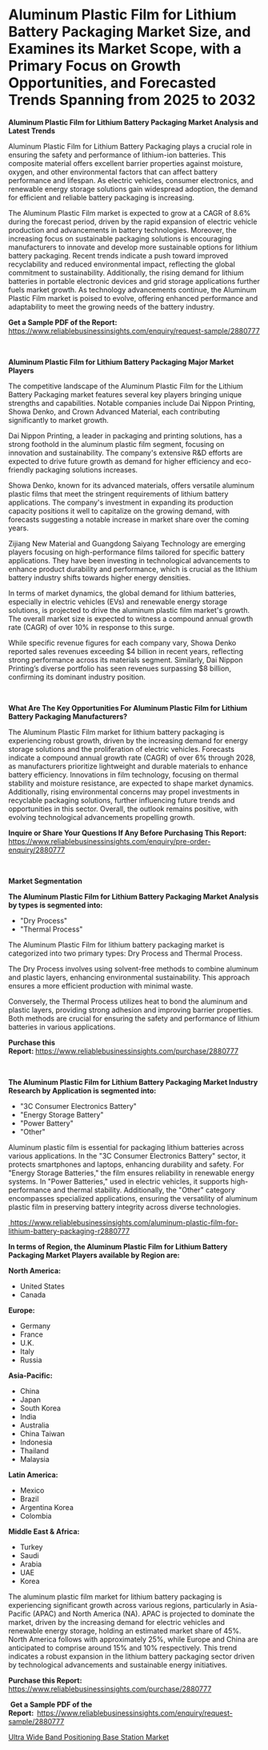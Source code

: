 <p><h1>Aluminum Plastic Film for Lithium Battery Packaging Market Size, and Examines its Market Scope, with a Primary Focus on Growth Opportunities, and Forecasted Trends Spanning from 2025 to 2032</h1></p><p><strong>Aluminum Plastic Film for Lithium Battery Packaging Market Analysis and Latest Trends</strong></p>
<p><p>Aluminum Plastic Film for Lithium Battery Packaging plays a crucial role in ensuring the safety and performance of lithium-ion batteries. This composite material offers excellent barrier properties against moisture, oxygen, and other environmental factors that can affect battery performance and lifespan. As electric vehicles, consumer electronics, and renewable energy storage solutions gain widespread adoption, the demand for efficient and reliable battery packaging is increasing.</p><p>The Aluminum Plastic Film market is expected to grow at a CAGR of 8.6% during the forecast period, driven by the rapid expansion of electric vehicle production and advancements in battery technologies. Moreover, the increasing focus on sustainable packaging solutions is encouraging manufacturers to innovate and develop more sustainable options for lithium battery packaging. Recent trends indicate a push toward improved recyclability and reduced environmental impact, reflecting the global commitment to sustainability. Additionally, the rising demand for lithium batteries in portable electronic devices and grid storage applications further fuels market growth. As technology advancements continue, the Aluminum Plastic Film market is poised to evolve, offering enhanced performance and adaptability to meet the growing needs of the battery industry.</p></p>
<p><strong>Get a Sample PDF of the Report:&nbsp;</strong> <a href="https://www.reliablebusinessinsights.com/enquiry/request-sample/2880777?utm_campaign=3077&utm_medium=2&utm_source=Github&utm_content=ia&utm_term=12032025&utm_id=aluminum-plastic-film-for-lithium-battery-packaging">https://www.reliablebusinessinsights.com/enquiry/request-sample/2880777</a></p>
<p>&nbsp;</p>
<p><strong>Aluminum Plastic Film for Lithium Battery Packaging Major Market Players</strong></p>
<p><p>The competitive landscape of the Aluminum Plastic Film for the Lithium Battery Packaging market features several key players bringing unique strengths and capabilities. Notable companies include Dai Nippon Printing, Showa Denko, and Crown Advanced Material, each contributing significantly to market growth.</p><p>Dai Nippon Printing, a leader in packaging and printing solutions, has a strong foothold in the aluminum plastic film segment, focusing on innovation and sustainability. The company's extensive R&D efforts are expected to drive future growth as demand for higher efficiency and eco-friendly packaging solutions increases.</p><p>Showa Denko, known for its advanced materials, offers versatile aluminum plastic films that meet the stringent requirements of lithium battery applications. The company's investment in expanding its production capacity positions it well to capitalize on the growing demand, with forecasts suggesting a notable increase in market share over the coming years.</p><p>Zijiang New Material and Guangdong Saiyang Technology are emerging players focusing on high-performance films tailored for specific battery applications. They have been investing in technological advancements to enhance product durability and performance, which is crucial as the lithium battery industry shifts towards higher energy densities.</p><p>In terms of market dynamics, the global demand for lithium batteries, especially in electric vehicles (EVs) and renewable energy storage solutions, is projected to drive the aluminum plastic film market's growth. The overall market size is expected to witness a compound annual growth rate (CAGR) of over 10% in response to this surge.</p><p>While specific revenue figures for each company vary, Showa Denko reported sales revenues exceeding $4 billion in recent years, reflecting strong performance across its materials segment. Similarly, Dai Nippon Printing’s diverse portfolio has seen revenues surpassing $8 billion, confirming its dominant industry position.</p></p>
<p>&nbsp;</p>
<p><strong>What Are The Key Opportunities For Aluminum Plastic Film for Lithium Battery Packaging Manufacturers?</strong></p>
<p><p>The Aluminum Plastic Film market for lithium battery packaging is experiencing robust growth, driven by the increasing demand for energy storage solutions and the proliferation of electric vehicles. Forecasts indicate a compound annual growth rate (CAGR) of over 6% through 2028, as manufacturers prioritize lightweight and durable materials to enhance battery efficiency. Innovations in film technology, focusing on thermal stability and moisture resistance, are expected to shape market dynamics. Additionally, rising environmental concerns may propel investments in recyclable packaging solutions, further influencing future trends and opportunities in this sector. Overall, the outlook remains positive, with evolving technological advancements propelling growth.</p></p>
<p><strong>Inquire or Share Your Questions If Any Before Purchasing This Report:</strong> <a href="https://www.reliablebusinessinsights.com/enquiry/pre-order-enquiry/2880777?utm_campaign=3077&utm_medium=2&utm_source=Github&utm_content=ia&utm_term=12032025&utm_id=aluminum-plastic-film-for-lithium-battery-packaging">https://www.reliablebusinessinsights.com/enquiry/pre-order-enquiry/2880777</a></p>
<p>&nbsp;</p>
<p><strong>Market Segmentation</strong></p>
<p><strong>The Aluminum Plastic Film for Lithium Battery Packaging Market Analysis by types is segmented into:</strong></p>
<p><ul><li>"Dry Process"</li><li>"Thermal Process"</li></ul></p>
<p><p>The Aluminum Plastic Film for lithium battery packaging market is categorized into two primary types: Dry Process and Thermal Process. </p><p>The Dry Process involves using solvent-free methods to combine aluminum and plastic layers, enhancing environmental sustainability. This approach ensures a more efficient production with minimal waste. </p><p>Conversely, the Thermal Process utilizes heat to bond the aluminum and plastic layers, providing strong adhesion and improving barrier properties. Both methods are crucial for ensuring the safety and performance of lithium batteries in various applications.</p></p>
<p><strong>Purchase this Report:&nbsp;</strong><a href="https://www.reliablebusinessinsights.com/purchase/2880777?utm_campaign=3077&utm_medium=2&utm_source=Github&utm_content=ia&utm_term=12032025&utm_id=aluminum-plastic-film-for-lithium-battery-packaging">https://www.reliablebusinessinsights.com/purchase/2880777</a></p>
<p>&nbsp;</p>
<p><strong>The Aluminum Plastic Film for Lithium Battery Packaging Market Industry Research by Application is segmented into:</strong></p>
<p><ul><li>"3C Consumer Electronics Battery"</li><li>"Energy Storage Battery"</li><li>"Power Battery"</li><li>"Other"</li></ul></p>
<p><p>Aluminum plastic film is essential for packaging lithium batteries across various applications. In the "3C Consumer Electronics Battery" sector, it protects smartphones and laptops, enhancing durability and safety. For "Energy Storage Batteries," the film ensures reliability in renewable energy systems. In "Power Batteries," used in electric vehicles, it supports high-performance and thermal stability. Additionally, the "Other" category encompasses specialized applications, ensuring the versatility of aluminum plastic film in preserving battery integrity across diverse technologies.</p></p>
<p><a href="https://www.reliablebusinessinsights.com/aluminum-plastic-film-for-lithium-battery-packaging-r2880777?utm_campaign=3077&utm_medium=2&utm_source=Github&utm_content=ia&utm_term=12032025&utm_id=aluminum-plastic-film-for-lithium-battery-packaging">&nbsp;https://www.reliablebusinessinsights.com/aluminum-plastic-film-for-lithium-battery-packaging-r2880777</a></p>
<p><strong>In terms of Region, the Aluminum Plastic Film for Lithium Battery Packaging Market Players available by Region are:</strong></p>
<p>
    <p> <strong> North America: </strong>
        <ul>
            <li>United States</li>
            <li>Canada</li>
        </ul>
        </p> 
    <p> <strong> Europe: </strong>
        <ul>
            <li>Germany</li>
            <li>France</li>
            <li>U.K.</li>
            <li>Italy</li>
            <li>Russia</li>
        </ul>
        </p> 
    <p> <strong> Asia-Pacific: </strong>
        <ul>
            <li>China</li>
            <li>Japan</li>
            <li>South Korea</li>
            <li>India</li>
            <li>Australia</li>
            <li>China Taiwan</li>
            <li>Indonesia</li>
            <li>Thailand</li>
            <li>Malaysia</li>
        </ul>
        </p> 
    <p> <strong> Latin America: </strong>
        <ul>
            <li>Mexico</li>
            <li>Brazil</li>
            <li>Argentina Korea</li>
            <li>Colombia</li>
        </ul>
        </p> 
    <p> <strong> Middle East & Africa: </strong>
        <ul>
            <li>Turkey</li>
            <li>Saudi</li>
            <li>Arabia</li>
            <li>UAE</li>
            <li>Korea</li>
        </ul>
    </p>
    </p>
<p><p>The aluminum plastic film market for lithium battery packaging is experiencing significant growth across various regions, particularly in Asia-Pacific (APAC) and North America (NA). APAC is projected to dominate the market, driven by the increasing demand for electric vehicles and renewable energy storage, holding an estimated market share of 45%. North America follows with approximately 25%, while Europe and China are anticipated to comprise around 15% and 10% respectively. This trend indicates a robust expansion in the lithium battery packaging sector driven by technological advancements and sustainable energy initiatives.</p></p>
<p><strong>Purchase this Report: </strong><a href="https://www.reliablebusinessinsights.com/purchase/2880777?utm_campaign=3077&utm_medium=2&utm_source=Github&utm_content=ia&utm_term=12032025&utm_id=aluminum-plastic-film-for-lithium-battery-packaging">https://www.reliablebusinessinsights.com/purchase/2880777</a></p>
<p>&nbsp;<strong>Get a Sample PDF of the Report:&nbsp;&nbsp;</strong><a href="https://www.reliablebusinessinsights.com/enquiry/request-sample/2880777?utm_campaign=3077&utm_medium=2&utm_source=Github&utm_content=ia&utm_term=12032025&utm_id=aluminum-plastic-film-for-lithium-battery-packaging">https://www.reliablebusinessinsights.com/enquiry/request-sample/2880777</a></p>
<p><strong></strong></p>
<p><p><a href="https://github.com/tashipmhuiri/Market-Research-Report-List-1/blob/main/ultra-wide-band-positioning-base-station-market.md?utm_campaign=3077&utm_medium=2&utm_source=Github&utm_content=ia&utm_term=12032025&utm_id=aluminum-plastic-film-for-lithium-battery-packaging">Ultra Wide Band Positioning Base Station Market</a></p></p>